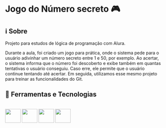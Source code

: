 <h1>Jogo do Número secreto 🎮</h1>

<h2>ℹ️ Sobre</h2>
<p>Projeto para estudos de lógica de programação com Alura.</p>
<p>Durante a aula, foi criado um jogo para prática, onde o sistema pede para o usuário adivinhar um número secreto entre 1 e 50, por exemplo. 
Ao acertar, o sistema informa que o número foi descoberto e exibe também em quantas tentativas o usuário conseguiu. Caso erre, ele permite que o usuário continue tentando até acertar.
Em seguida, utilizamos esse mesmo projeto para treinar as funcionalidades do Git.</p>

<h2>🚀 Ferramentas e Tecnologias</h2>
<div> 
  <br><img src="https://cdn.jsdelivr.net/gh/devicons/devicon@latest/icons/css3/css3-original.svg" width="50" height="45"/>    
  <img src="https://cdn.jsdelivr.net/gh/devicons/devicon@latest/icons/html5/html5-original.svg" width="50" height="45"/>
  <img src="https://cdn.jsdelivr.net/gh/devicons/devicon@latest/icons/javascript/javascript-original.svg" width="50" height="45"/>   
  <img src="https://cdn.jsdelivr.net/gh/devicons/devicon@latest/icons/git/git-original.svg" width="50" height="45"/>       
</div>


        

